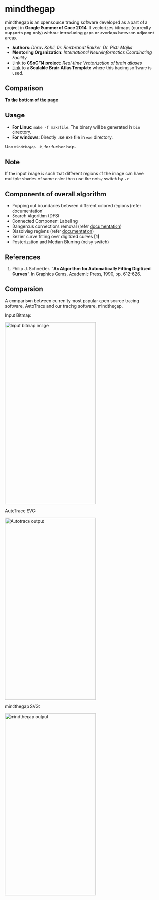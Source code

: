 **mindthegap**
=============

mindthegap is an opensource tracing software developed as a part of a project in **Google Summer of Code 2014**. It vectorizes bitmaps (currenlty supports png only) without introducing gaps or overlaps between adjacent areas.

- **Authors**: *Dhruv Kohli*, *Dr. Rembrandt Bakker*, *Dr. Piotr Majka*
- **Mentoring Organization**: *International Neuroinformatics Coordinating Facility*
- [Link](https://github.com/chiggum/Vectorization-of-brain-atlases) to **GSoC'14 project**: *Real-time Vectorization of brain atlases*
- [Link](https://scalablebrainatlas.incf.org/macaque/DB09) to a **Scalable Brain Atlas Template** where this tracing software is used.

Comparison
------------

**To the bottom of the page**

Usage
-------
- **For Linux**: `make -f makefile`. The binary will be generated in `bin` directory.
- **For windows**: Directly use exe file in `exe` directory.

Use `mindthegap -h`, for further help.

**Note**
-----
If the input image is such that different regions of the image can have multiple shades of same color then use the noisy switch by `-z`.

Components of overall algorithm
---------------------------
- Popping out boundaries between different colored regions (refer [documentation](https://chiggum.github.io/mindthegap/docs/documentation.pdf))
- Search Algorithm (DFS)
- Connected Component Labelling
- Dangerous connections removal (refer [documentation](https://chiggum.github.io/mindthegap/docs/documentation.pdf))
- Dissolving regions (refer [documentation](https://chiggum.github.io/mindthegap/docs/documentation.pdf))
- Bezier curve fitting over digitized curves **[1]**
- Posterization and Median Blurring (noisy switch)

References
-----------
1. Philip J. Schneider. “**An Algorithm for Automatically Fitting Digitized Curves**”. In Graphics Gems, Academic Press, 1990, pp. 612–626.


Comparsion
-----------
A comparison between currenlty most popular open source tracing software, AutoTrace and our tracing software, mindthegap.


Input Bitmap:

<img src="https://chiggum.github.io/mindthegap/docs/atlas_219.png" alt="Input bitmap image" width="300" height="600"/>

AutoTrace SVG:

<img src="https://chiggum.github.io/mindthegap/docs/output.svg" alt="Autotrace output" width="300" height="600"/>

mindthegap SVG:

<img src="https://chiggum.github.io/mindthegap/docs/mindthegap.svg" alt="mindthegap output" width="300" height="600"/>